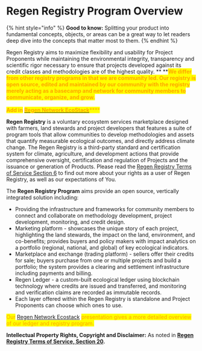 # Regen Registry Program Overview

{% hint style="info" %}
**Good to know:** Splitting your product into fundamental concepts, objects, or areas can be a great way to let readers deep dive into the concepts that matter most to them.
{% endhint %}

Regen Registry aims to maximize flexibility and usability for Project Proponents while maintaining the environmental integrity, transparency and scientific rigor necessary to ensure that projects developed against its credit classes and methodologies are of the highest quality.  **  **<mark style="color:orange;">**We differ from other registry programs in that we are community led.  Our registry is open source, edited and maintained by our community with the registry merely acting as a basecamp and network for community members to communicate, organize, and grow.**</mark>\
\
<mark style="color:orange;">**Add in**</mark> [<mark style="color:orange;">**Regen Network EcoStack**</mark>](https://docs.google.com/presentation/d/1p7BaAVkmG8ncbrbBxOPYYMZLOjMaUaxEtb-jKHlcLgU/edit#slide=id.g8fe2b82903\_0\_216)<mark style="color:orange;">****</mark>

**Regen Registry** is a voluntary ecosystem services marketplace designed with farmers, land stewards and project developers that features a suite of program tools that allow communities to develop methodologies and assets that quantify measurable ecological outcomes, and directly address climate change. The Regen Registry is a third-party standard and certification system for climate, agriculture, and development actions that provide comprehensive oversight, certification and regulation of Projects and the issuance or generation of Products. Please read the [Regen Registry Terms of Service Section 6](https://docs.google.com/document/d/1WGvPI5NjsS4WhMCL3AyRa0oHP6j2R34YByNVRo8XDkA/edit#) to find out more about your rights as a user of Regen Registry, as well as our expectations of You.

The **Regen Registry Program** aims provide an open source, vertically integrated solution including:

* Providing the infrastructure and frameworks for community members to connect and collaborate on methodology development, project development, monitoring, and credit design.
* Marketing platform - showcases the unique story of each project, highlighting the land stewards, the impact on the land, environment, and co-benefits; provides buyers and policy makers with impact analytics on a portfolio (regional, national, and global) of key ecological indicators.
* Marketplace and exchange (trading platform) - sellers offer their credits for sale; buyers purchase from one or multiple projects and build a portfolio; the system provides a clearing and settlement infrastructure including payments and billing.
* Regen Ledger - a custom-built ecological ledger using blockchain technology where credits are issued and transferred, and monitoring and verification claims are recorded as immutable records.
* Each layer offered within the Regen Registry is standalone and Project Proponents can choose which ones to use.

<mark style="color:orange;">Our</mark> [Regen Network Ecostack](https://docs.google.com/presentation/d/1p7BaAVkmG8ncbrbBxOPYYMZLOjMaUaxEtb-jKHlcLgU/edit#slide=id.g8fe2b82903\_0\_216) <mark style="color:orange;">presentation gives a more detailed overview of our ledger and registry program.</mark>

**Intellectual Property Rights, Copyright and Disclaimer:** As noted in [**Regen Registry Terms of Service, Section 20**](https://docs.google.com/document/d/1WGvPI5NjsS4WhMCL3AyRa0oHP6j2R34YByNVRo8XDkA/edit#heading=h.ew69mclrluk)**.**
